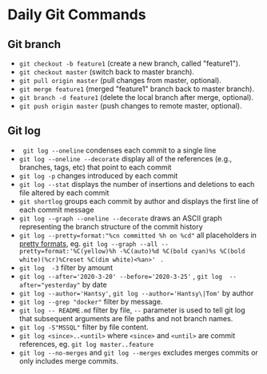 # Daily Git Commands 

## Git branch

 * `git checkout -b feature1` (create a new branch, called "feature1").
 * `git checkout master` (switch back to master branch).
 * `git pull origin master` (pull changes from master, optional).
 * `git merge feature1` (merged "feature1" branch back to master branch).
 * `git branch -d feature1` (delete the local branch after merge, optional).
 * `git push origin master` (push changes to remote master, optional).

## Git log 

* ` git log --oneline` condenses each commit to a single line
* `git log --oneline --decorate` display all of the references (e.g., branches, tags, etc) that point to each commit
* `git log -p` changes introduced by each commit
* `git log --stat` displays the number of insertions and deletions to each file altered by each commit  
* `git shortlog` groups each commit by author and displays the first line of each commit message
* `git log --graph --oneline --decorate` draws an ASCII graph representing the branch structure of the commit history
* `git log --pretty=format:"%cn committed %h on %cd"` all placeholders in [pretty formats](https://www.kernel.org/pub/software/scm/git/docs/git-log.html#_pretty_formats), eg. `git log --graph --all --pretty=format:'%C(yellow)%h -%C(auto)%d %C(bold cyan)%s %C(bold white)(%cr)%Creset %C(dim white)<%an>' ` .
* `git log  -3`  filter by amount
* `git log --after='2020-3-20' --before='2020-3-25'` , `git log  --after="yesterday"` by date
* `git log --author='Hantsy'`, `git log --author='Hantsy\|Tom'` by author
* `git log --grep "docker"`  filter by message.
* `git log -- README.md` filter by file, `--` parameter is used to tell git log that subsequent arguments are file paths and not branch names.
* `git log -S"MSSQL"` filter by  file content.
* `git log <since>..<until>` where `<since>` and `<until>` are commit references, eg. `git log master..feature`
* `git log --no-merges` and `git log --merges` excludes merges commits or only includes merge commits.
